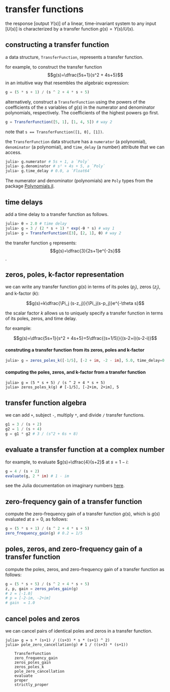 # transfer functions

the response [output $Y(s)$] of a linear, time-invariant system to any input [$U(s)$] is characterized by a transfer function $g(s)=Y(s)/U(s)$.

## constructing a transfer function

a data structure, `TransferFunction`, represents a transfer function.

for example, to construct the transfer function
$$g(s)=\dfrac{5s+1}{s^2 + 4s+5}$$
in an intuitive way that resembles the algebraic expression:

```julia
g = (5 * s + 1) / (s ^ 2 + 4 * s + 5)
```

alternatively, construct a `TransferFunction` using the powers of the coefficients of the $s$ variables of $g(s)$ in the numerator and denominator polynomials, respectively. The coefficients of the highest powers go first.
```julia
g = TransferFunction([5, 1], [1, 4, 5]) # way 2
```

note that `s == TransferFunction([1, 0], [1])`.

the `TransferFunction` data structure has a `numerator` (a polynomial), `denominator` (a polynomial), and `time_delay` (a number) attribute that we can access.

```julia
julia> g.numerator # 5s + 1, a `Poly`
julia> g.denominator # s² + 4s + 5, a `Poly`
julia> g.time_delay # 0.0, a `Float64`
```

The numerator and denominator (polynomials) are `Poly` types from the package [Polynomials.jl](https://github.com/JuliaMath/Polynomials.jl).

## time delays

add a time delay to a transfer function as follows. 

```julia
julia> θ = 2.0 # time delay
julia> g = 3 / (2 * s + 1) * exp(-θ * s) # way 1
julia> g = TransferFunction([3], [2, 1], θ) # way 2
```

the transfer function `g` represents:
$$g(s)=\dfrac{3}{2s+1}e^{-2s}$$.

## zeros, poles, k-factor representation

we can write any transfer function $g(s)$ in terms of its poles ($p_j$), zeros ($z_j$), and k-factor ($k$):

$$g(s)=k\dfrac{\Pi_j (s-z_j)}{\Pi_j(s-p_j)}e^{-\theta s}$$

the scalar factor $k$ allows us to uniquely specify a transfer function in terms of its poles, zeros, and time delay.

for example:

$$g(s)=\dfrac{5s+1}{s^2 + 4s+5}=5\dfrac{(s+1/5)}{(s-2+i)(s-2-i)}$$

#### construting a transfer function from its zeros, poles and k-factor

```julia
julia> g = zeros_poles_k([-1/5], [-2 + im, -2 - im], 5.0, time_delay=0.0)  # way 3
```

#### computing the poles, zeros, and k-factor from a transfer function

```
julia> g = (5 * s + 5) / (s ^ 2 + 4 * s + 5)
julia> zeros_poles_k(g) # [-1/5], [-2+im, 2+im], 5
```

## transfer function algebra

we can add `+`, subject `-`, multiply `*`, and divide `/` transfer functions.

```julia
g1 = 3 / (s + 2)
g2 = 1 / (s + 4)
g = g1 * g2 # 3 / (s^2 + 6s + 8)
```

## evaluate a transfer function at a complex number

for example, to evaluate $g(s)=\dfrac{4}{s+2}$ at $s=1-i$:
```julia
g = 4 / (s + 2)
evaluate(g, 2 * im) # 1 - im
```
see the Julia documentation on imaginary numbers [here](https://docs.julialang.org/en/v1/manual/complex-and-rational-numbers/).

## zero-frequency gain of a transfer function

compute the zero-frequency gain of a transfer function $g(s)$, which is $g(s)$ evaluated at $s=0$, as follows:

```julia
g = (5 * s + 1) / (s ^ 2 + 4 * s + 5)
zero_frequency_gain(g) # 0.2 = 1/5
```

## poles, zeros, and zero-frequency gain of a transfer function

compute the poles, zeros, and zero-frequency gain of a transfer function as follows:

```julia
g = (5 * s + 5) / (s ^ 2 + 4 * s + 5)
z, p, gain = zeros_poles_gain(g)
# z = [-1.0]
# p = [-2-im, -2+im]
# gain  = 1.0
```

## cancel poles and zeros

we can cancel pairs of identical poles and zeros in a transfer function.

```
julia> g = s * (s+1) / ((s+3) * s * (s+1) ^ 2)
julia> pole_zero_cancellation(g) # 1 / ((s+3) * (s+1))
```

```@docs
    TransferFunction
    zero_frequency_gain
    zeros_poles_gain
    zeros_poles_k
    pole_zero_cancellation
    evaluate
    proper
    strictly_proper
```
